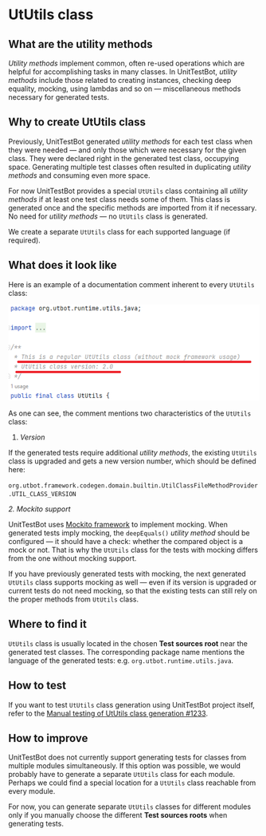 # UtUtils class

## What are the utility methods

_Utility methods_ implement common, often re-used operations which are helpful for accomplishing tasks in many 
classes. In UnitTestBot, _utility methods_ include those related to creating instances, checking deep 
equality, mocking, using lambdas and so on — miscellaneous methods necessary for generated tests.

## Why to create UtUtils class

Previously, UnitTestBot generated _utility methods_ for each test class when they were needed — and only those which 
were necessary for the given class. They were declared right in the generated test class, occupying space. Generating multiple test classes often resulted in duplicating _utility methods_ and consuming even more space.

For now UnitTestBot provides a special `UtUtils` class containing all _utility methods_ if at least one test class needs some of them. This class is generated once and the specific methods are imported from it if necessary. No need for _utility methods_ — no `UtUtils` class is generated.

We create a separate `UtUtils` class for each supported language (if required).

## What does it look like

Here is an example of a documentation comment inherent to every `UtUtils` class:

![Documentation](images/utbot_ututils_2.0.png)

As one can see, the comment mentions two characteristics of the `UtUtils` class:

1. _Version_

If the generated tests require additional _utility methods_, the
existing `UtUtils` class is upgraded and gets a new version number, which should be defined here:

`org.utbot.framework.codegen.domain.builtin.UtilClassFileMethodProvider.UTIL_CLASS_VERSION`

_2. Mockito support_

UnitTestBot uses [Mockito framework](https://site.mockito.org/) to implement mocking. When generated tests imply mocking, the 
`deepEquals()` 
_utility method_ should be configured — it should have a check: whether the compared object is a mock or not. That is why the `UtUtils` class for the tests with mocking differs from the one without mocking support.

If you have previously generated tests with mocking, the next generated `UtUtils` class supports mocking as well — 
even if 
its version is upgraded or current tests do not need mocking, so that the existing tests can still 
rely on the proper methods from `UtUtils` class.

## Where to find it

`UtUtils` class is usually located in the chosen **Test sources root** near the generated test classes. The corresponding package name mentions the language of the generated tests: e.g. `org.utbot.runtime.utils.java`.

## How to test

If you want to test `UtUtils` class generation using UnitTestBot project itself, refer to the [Manual testing of 
UtUtils class generation #1233](https://github.com/UnitTestBot/UTBotJava/issues/1233).

## How to improve

UnitTestBot does not currently support generating tests for classes from multiple modules simultaneously. If this option was possible, we would probably have to generate a separate `UtUtils` class for each module. Perhaps we could find a special location for a `UtUtils` class reachable from every module.

For now, you can generate separate `UtUtils` classes for different modules only if you manually choose the different **Test sources roots** when generating tests.